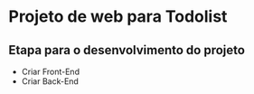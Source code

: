 # Projeto de web para Todolist

## Etapa para o desenvolvimento do projeto

- Criar Front-End
- Criar Back-End
